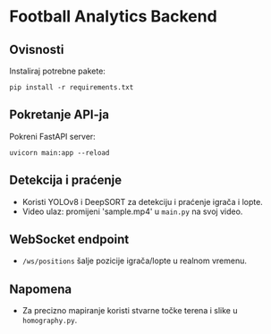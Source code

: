 # Football Analytics Backend

## Ovisnosti

Instaliraj potrebne pakete:
```
pip install -r requirements.txt
```

## Pokretanje API-ja

Pokreni FastAPI server:
```
uvicorn main:app --reload
```

## Detekcija i praćenje
- Koristi YOLOv8 i DeepSORT za detekciju i praćenje igrača i lopte.
- Video ulaz: promijeni 'sample.mp4' u `main.py` na svoj video.

## WebSocket endpoint
- `/ws/positions` šalje pozicije igrača/lopte u realnom vremenu.

## Napomena
- Za precizno mapiranje koristi stvarne točke terena i slike u `homography.py`. 